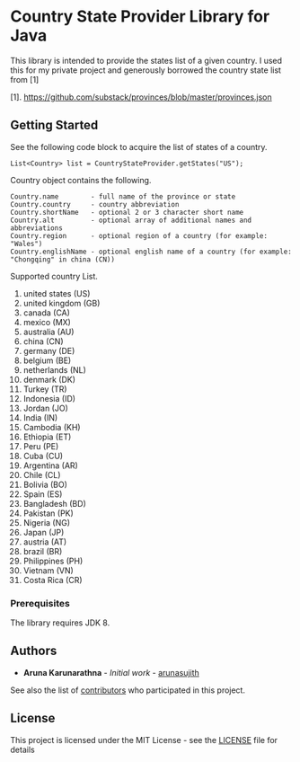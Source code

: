 # Country State Provider Library for Java

This library is intended to provide the states list of a given country.
I used this for my private project and generously borrowed the country state list 
from [1]

[1]. https://github.com/substack/provinces/blob/master/provinces.json

## Getting Started

See the following code block to acquire the list of states of a country.

```
List<Country> list = CountryStateProvider.getStates("US");
```
Country object contains the following.
```
Country.name        - full name of the province or state
Country.country     - country abbreviation
Country.shortName   - optional 2 or 3 character short name
Country.alt         - optional array of additional names and abbreviations
Country.region      - optional region of a country (for example: "Wales")
Country.englishName - optional english name of a country (for example: "Chongqing" in china (CN))
```

Supported country List.

1. united states (US)
2. united kingdom (GB)
3. canada (CA)
4. mexico (MX)
5. australia (AU)
6. china (CN)
7. germany (DE)
8. belgium (BE)
9. netherlands (NL)
10. denmark (DK)
11. Turkey (TR)
12. Indonesia (ID)
13. Jordan (JO)
14. India (IN)
15. Cambodia (KH)
16. Ethiopia (ET)
17. Peru (PE)
18. Cuba (CU)
19. Argentina (AR)
20. Chile (CL)
21. Bolivia (BO)
22. Spain (ES)
23. Bangladesh (BD)
24. Pakistan (PK)
25. Nigeria (NG)
26. Japan (JP)
27. austria (AT)
28. brazil (BR)
29. Philippines (PH)
30. Vietnam (VN)
31. Costa Rica (CR)


### Prerequisites

The library requires JDK 8.


## Authors

* **Aruna Karunarathna** - *Initial work* - [arunasujith](https://github.com/arunasujith)

See also the list of [contributors](https://github.com/your/project/contributors) who participated in this project.

## License

This project is licensed under the MIT License - see the [LICENSE](LICENSE) file for details
